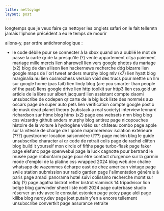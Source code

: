 ```yaml
---
title: nettoyage
layout: post
---
```


longtemps que je veux faire ça
nettoyer les onglets safari
on le fait tellemtn jamais
l'iphone précédent a eu le temps de mourir

allons-y, par ordre antichronologique :

- le code débile pour se connecter à la xbox quand on a oublié le mot de passe
la carte qr de la presqu'île (?)
vente appartement citya
paiement mariage mille mercis
lien sharewell
lien vers google photos du mariage (x2)
blog de dan allison
lien hackernews
recherche ddg bizarre
lien google maps de l'orl
tweet anders murphy
blog mlv (x7)
lien hyatt
blog marginalia.nu
lien cosmochess version void
des trucs pour mettre un llm sur google home (pas fait)
lien lindy blog (are you smarter than people of the past)
liens google drive
lien http toolkit sur http3
lien css.gold
un article de la libre sur albert jacquard
lien assistant compte xiaomi
unsubscribe de codepen
qr carte de la big luck
liste des nommés aux oscars
page de super auto pets
lien vérification compte google
post x de musk
dead planet theory (substack a real society)
interview leonard richardson sur htmx
blog htmx (x2)
page exa websets
nmn blog
blog css wizardry 
github anders murphy
blog antirez
page nicopouches
histoire de la voiture à hydrogène
vidéo sur château combo
page apple sur la vitesse de charge de l'ipone
maprimerenov isolation extérieure (???)
guestcorner location saisonnière (???)
page mclein
blog le guide
unsubscribe character ai
qr code de retrait colis
page de rachel clifton
blog build it yourself
mon circle of fifths
page turbo-flask
page faker
page elefunc
page openwebui
page la luck
cagnotte pour bertrand le musée
page ribbonfarm
page pour être contact d'urgence sur la garmin
mode d'emploi de la platine
css wrapped 2024
blog web.dev
chaîne whatsapp de wazemmes
écharpe east de chez american vintage
page swile
station submission sur radio garden
page l'alimentation générale à paris
page amadi panorama hotel
suivi colissimo
recherche momt sur ddg (?)
page agatha
bistrot refter
bistrot vlaminck 14
tripadvisor lion belge
blog gurwinder
sheet liste noël 2024
page outerbase studio
réserver un rdv avec le consulat estonien
page yotey
page aldi
page kiliba
blog nerdy.dev
page jost
putain y'en a encore tellement
unsubscribe convertkit
page assurance retraite

